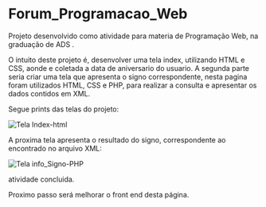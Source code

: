 # Forum_Programacao_Web

Projeto desenvolvido como atividade para materia de Programação Web, na graduação de ADS .

O intuito deste projeto é, desenvolver uma tela index, utilizando HTML e CSS, aonde e coletada a data de aniversario do usuario.
A segunda parte seria criar uma tela que apresenta o signo correspondente, nesta pagina foram utilizados HTML, CSS e PHP, para realizar a consulta e apresentar os dados contidos em XML.


Segue prints das telas do projeto:

![Tela Index-html](https://user-images.githubusercontent.com/91227185/195465219-aa3c3731-f9b3-4eb4-bed1-7ad3dc3954c8.PNG)



A proxima tela apresenta o resultado do signo, correspondente ao encontrado no arquivo XML:

![Tela info_Signo-PHP](https://user-images.githubusercontent.com/91227185/195465395-32204f4c-8339-41ae-a0a9-de5b891071c0.PNG)




atividade concluida. 

Proximo passo será melhorar o front end desta página.

